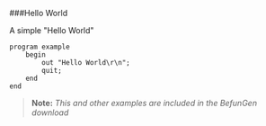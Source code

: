 ###Hello World

A simple "Hello World"

```textfunge
program example
	begin
		out "Hello World\r\n";
		quit;
	end
end
```

> **Note:** *This and other examples are included in the BefunGen download*